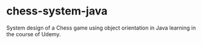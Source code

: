 # chess-system-java
System design of a Chess game using object orientation in Java learning in the course of Udemy.
